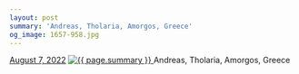 ```yaml
---
layout: post
summary: 'Andreas, Tholaria, Amorgos, Greece'
og_image: 1657-958.jpg
---
```


<p>
  <time>
    <a href="/1657">August 7, 2022</a>
  </time>
  <a href="/1657">
    <img src="{{ site.assets_url }}/1657-479.jpg" srcset="{{ site.assets_url }}/1657-239.jpg 239w, {{ site.assets_url }}/1657-479.jpg 479w, {{ site.assets_url }}/1657-718.jpg 718w, {{ site.assets_url }}/1657-958.jpg 958w" sizes="(min-width: 700px) 50vw, calc(100vw - 2rem)" alt="{{ page.summary }}" />
  </a>
  <span>Andreas, Tholaria, Amorgos, Greece</span>
</p>

